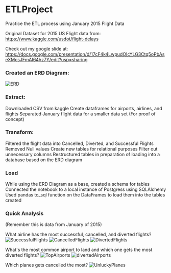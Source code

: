 # ETLProject
Practice the ETL process using January 2015 Flight Data

Original Dataset for 2015 US Flight data from: https://www.kaggle.com/usdot/flight-delays

Check out my google slide at: https://docs.google.com/presentation/d/17cF4k4LwpudOIcYLG3Ctq5oPbAseXMcsJFmAI64hz7Y/edit?usp=sharing

### Created an ERD Diagram:
![ERD](images/erd.PNG)


### Extract:

Downloaded CSV from kaggle
Create dataframes for airports, airlines, and flights
Separated January flight data for a smaller data set (For proof of concept)

### Transform:

Filtered the flight data into Cancelled, Diverted, and Successful Flights
Removed Null values
Create new tables for relational purposes
Filter out unnecessary columns
Restructured tables in preparation of loading into a database based on the ERD diagram

### Load

While using the ERD Diagram as a base, created a schema for tables
Connected the notebook to a local instance of Postgress using SQLAlchemy 
Used pandas to_sql function on the DataFrames to load them into the tables created

### Quick Analysis

(Remember this is data from January of 2015)

What airline has the most successful, cancelled, and diverted flights?
![SuccessfulFlights](images/sucAir.png)
![CancelledFlights](images/canAir.png)
![DivertedFlights](images/divAir.png)

What's the most common airport to land and which one gets the most diverted flights?
![TopAirports](images/topAirports.png)
![divertedAirports](images/divAirport.png)

Which planes gets cancelled the most?
![UnluckyPlanes](images/Unluck.png)
